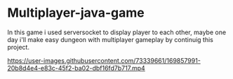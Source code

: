 # Multiplayer-java-game

In this game i used serversocket to display player to each other, maybe one day i'll make easy dungeon with multiplayer gameplay by continuig this project.

https://user-images.githubusercontent.com/73339661/169857991-20b8d4e4-e83c-45f2-ba02-dbf16fd7b717.mp4

